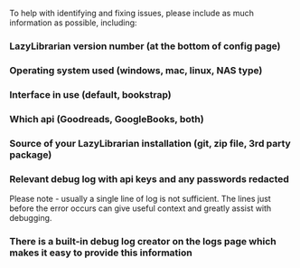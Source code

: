 To help with identifying and fixing issues, please include as much information as possible, including:
### LazyLibrarian version number (at the bottom of config page)
### Operating system used (windows, mac, linux, NAS type)
### Interface in use (default, bookstrap)
### Which api (Goodreads, GoogleBooks, both)
### Source of your LazyLibrarian installation (git, zip file, 3rd party package)
### Relevant debug log with api keys and any passwords redacted

Please note - usually a single line of log is not sufficient. The lines just before the error occurs can give useful context and greatly assist with debugging.

### There is a built-in debug log creator on the logs page which makes it easy to provide this information
